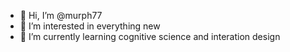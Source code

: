 - 👋 Hi, I’m @murph77
- 👀 I’m interested in everything new
- 🌱 I’m currently learning cognitive science and interation design

<!---
murph77/murph77 is a ✨ special ✨ repository because its `README.md` (this file) appears on your GitHub profile.
You can click the Preview link to take a look at your changes.
--->
